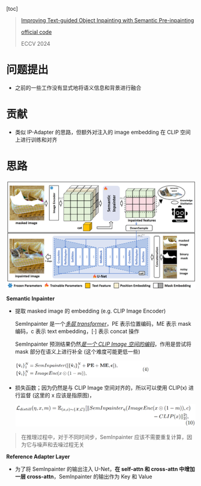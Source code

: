 [toc]

> [Improving Text-guided Object Inpainting with Semantic Pre-inpainting](https://arxiv.org/abs/2409.08260)
>
> [official code](https://github.com/nnn-s/catdiffusion)
>
> ECCV 2024

# 问题提出

- 之前的一些工作没有显式地将语义信息和背景进行融合



# 贡献

- 类似 IP-Adapter 的思路，但额外对注入的 image embedding 在 CLIP 空间上进行训练和对齐



# 思路

<img src="assets/image-20250628141126137.png" alt="image-20250628141126137" style="zoom:60%;" />

**Semantic Inpainter**

- 提取 masked image 的 embedding (e.g. CLIP Image Encoder)

  SemInpainter 是一个<u>*多层 transformer*</u>，PE 表示位置编码，ME 表示 mask 编码，c 表示 text embedding，[·] 表示 concat 操作

  SemInpainter 预测结果仍然<u>*是一个 CLIP Image 空间的编码*</u>，作用是尝试将 mask 部分在语义上进行补全 (这个难度可能更低一些)

  <img src="assets/image-20250628141606061.png" alt="image-20250628141606061" style="zoom: 35%;" />

- 损失函数；因为仍然是与 CLIP Image 空间对齐的，所以可以使用 CLIP(x) 进行监督 (这里的 x 应该是指原图)，

  <img src="assets/image-20250628142040716.png" alt="image-20250628142040716" style="zoom:50%;" />

> 在推理过程中，对于不同时间步，SemInpainter 应该不需要重复计算，因为它与噪声和去噪过程无关

**Reference Adapter Layer**

- 为了将 SemInpainter 的输出注入 U-Net，**在 self-attn 和 cross-attn 中增加一层 cross-attn**，SemInpainter 的输出作为 Key 和 Value